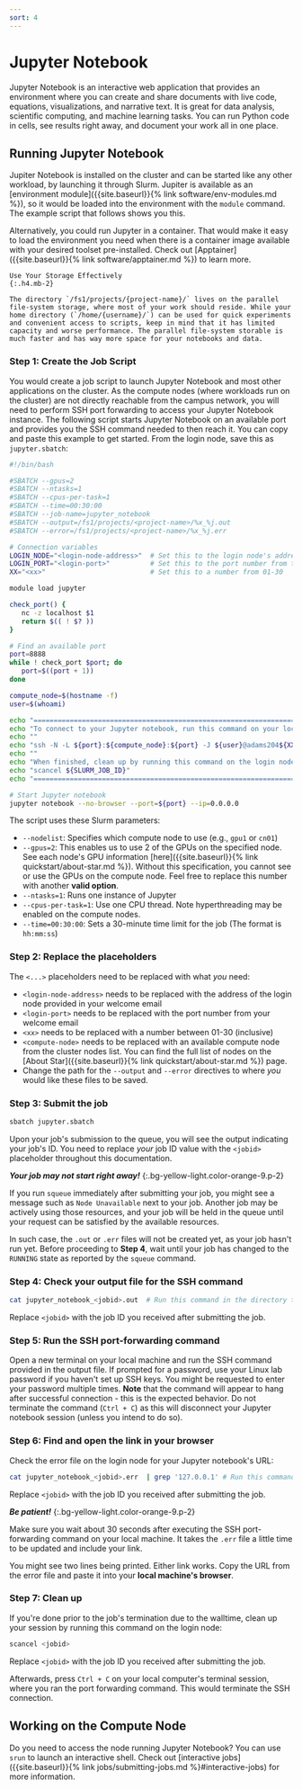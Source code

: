```yaml
---
sort: 4
---
```


# Jupyter Notebook

Jupyter Notebook is an interactive web application that provides an environment where you can create and share documents with live code, equations, visualizations, and narrative text. It is great for data analysis, scientific computing, and machine learning tasks. You can run Python code in cells, see results right away, and document your work all in one place.

## Running Jupyter Notebook

Jupiter Notebook is installed on the cluster and can be started like any other workload, by launching it through Slurm. Jupiter is available as an [environment module]({{site.baseurl}}{% link software/env-modules.md %}), so it would be loaded into the environment with the `module` command. The example script that follows shows you this.

Alternatively, you could run Jupyter in a container. That would make it easy to load the environment you need when there is a container image available with your desired toolset pre-installed. Check out [Apptainer]({{site.baseurl}}{% link software/apptainer.md %}) to learn more.

```note
Use Your Storage Effectively
{:.h4.mb-2}

The directory `/fs1/projects/{project-name}/` lives on the parallel file-system storage, where most of your work should reside. While your home directory (`/home/{username}/`) can be used for quick experiments and convenient access to scripts, keep in mind that it has limited capacity and worse performance. The parallel file-system storable is much faster and has way more space for your notebooks and data.
```

### Step 1: Create the Job Script

You would create a job script to launch Jupyter Notebook and most other applications on the cluster. As the compute nodes (where workloads run on the cluster) are not directly reachable from the campus network, you will need to perform SSH port forwarding to access your Jupyter Notebook instance. The following script starts Jupyter Notebook on an available port and provides you the SSH command needed to then reach it. You can copy and paste this example to get started. From the login node, save this as `jupyter.sbatch`:

```bash
#!/bin/bash

#SBATCH --gpus=2
#SBATCH --ntasks=1
#SBATCH --cpus-per-task=1
#SBATCH --time=00:30:00
#SBATCH --job-name=jupyter_notebook
#SBATCH --output=/fs1/projects/<project-name>/%x_%j.out
#SBATCH --error=/fs1/projects/<project-name>/%x_%j.err

# Connection variables
LOGIN_NODE="<login-node-address>"  # Set this to the login node's address from the welcome email
LOGIN_PORT="<login-port>"          # Set this to the port number from the welcome email
XX="<xx>"                          # Set this to a number from 01-30

module load jupyter

check_port() {
   nc -z localhost $1
   return $(( ! $? ))
}

# Find an available port
port=8888
while ! check_port $port; do
   port=$((port + 1))
done

compute_node=$(hostname -f)
user=$(whoami)

echo "==================================================================="
echo "To connect to your Jupyter notebook, run this command on your local machine:"
echo ""
echo "ssh -N -L ${port}:${compute_node}:${port} -J ${user}@adams204${XX}.hofstra.edu:${LOGIN_PORT} ${user}@${LOGIN_NODE} -p ${LOGIN_PORT}"
echo ""
echo "When finished, clean up by running this command on the login node:"
echo "scancel ${SLURM_JOB_ID}"
echo "==================================================================="

# Start Jupyter notebook
jupyter notebook --no-browser --port=${port} --ip=0.0.0.0
```
The script uses these Slurm parameters:
- `--nodelist`: Specifies which compute node to use (e.g., `gpu1` or `cn01`)
- `--gpus=2`: This enables us to use 2 of the GPUs on the specified node. See each node's GPU information [here]({{site.baseurl}}{% link quickstart/about-star.md %}). Without this specification, you cannot see or use the GPUs on the compute node. Feel free to replace this number with another **valid option**.
- `--ntasks=1`: Runs one instance of Jupyter
- `--cpus-per-task=1`: Use one CPU thread. Note hyperthreading may be enabled on the compute nodes.
- `--time=00:30:00`: Sets a 30-minute time limit for the job (The format is `hh:mm:ss`)

### Step 2: Replace the placeholders

The `<...>` placeholders need to be replaced with what _you_ need:

- `<login-node-address>` needs to be replaced with the address of the login node provided in your welcome email
- `<login-port>` needs to be replaced with the port number from your welcome email
- `<xx>` needs to be replaced with a number between 01-30 (inclusive)
- `<compute-node>` needs to be replaced with an available compute node from the cluster nodes list. You can find the full list of nodes on the [About Star]({{site.baseurl}}{% link quickstart/about-star.md %}) page.
- Change the path for the `--output` and `--error` directives to where _you_ would like these files to be saved.

### Step 3: Submit the job

```bash
sbatch jupyter.sbatch
```
Upon your job's submission to the queue, you will see the output indicating your job's ID. You need to replace _your_ job ID value with the `<jobid>` placeholder throughout this documentation.

_**Your job may not start right away!**_
{:.bg-yellow-light.color-orange-9.p-2}

If you run `squeue` immediately after submitting your job, you might see a message such as `Node Unavailable` next to your job. Another job may be actively using those resources, and your job will be held in the queue until your request can be satisfied by the available resources.

In such case, the `.out` or `.err` files will not be created yet, as your job hasn't run yet.
Before proceeding to **Step 4**, wait until your job has changed to the `RUNNING` state as reported by the `squeue` command.

### Step 4: Check your output file for the SSH command

```bash
cat jupyter_notebook_<jobid>.out  # Run this command in the directory the .out file is located.
```
Replace `<jobid>` with the job ID you received after submitting the job.

### Step 5: Run the SSH port-forwarding command

Open a new terminal on your local machine and run the SSH command provided in the output file. If prompted for a password, use your Linux lab password if you haven't set up SSH keys. You might be requested to enter your password multiple times. **Note** that the command will appear to hang after successful connection - this is the expected behavior. Do not terminate the command (`Ctrl + C`) as this will disconnect your Jupyter notebook session (unless you intend to do so).

### Step 6: Find and open the link in your browser

Check the error file on the login node for your Jupyter notebook's URL:
```bash
cat jupyter_notebook_<jobid>.err  | grep '127.0.0.1' # Run this command in the directory the .err file is located.
```
Replace `<jobid>` with the job ID you received after submitting the job.

_**Be patient!**_
{:.bg-yellow-light.color-orange-9.p-2}

Make sure you wait about 30 seconds after executing the SSH port-forwarding command on your local machine. It takes the `.err` file a little time to be updated and include your link.

You might see two lines being printed. Either link works.
Copy the URL from the error file and paste it into your **local machine's browser**.

### Step 7: Clean up

If you're done prior to the job's termination due to the walltime, clean up your session by running this command on the login node:
```bash
scancel <jobid>
```
Replace `<jobid>` with the job ID you received after submitting the job.

Afterwards, press `Ctrl + C` on your local computer's terminal session, where you ran the port forwarding command. This would terminate the SSH connection.

## Working on the Compute Node

Do you need to access the node running Jupyter Notebook? You can use `srun` to launch an interactive shell. Check out [interactive jobs]({{site.baseurl}}{% link jobs/submitting-jobs.md %}#interactive-jobs) for more information.

